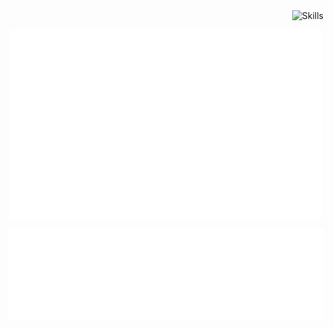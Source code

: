 <p align="right">
   <img src="https://skillicons.dev/icons?i=java,spring,idea,kafka,docker,aws,jenkins,git,maven,postgres,mongodb,bash,hibernate,github,mysql,githubactions,postman,atom,css,html,js,vscode&perline=11" alt="Skills" valign="middle">
</p>

<p align="center">
  <img src="/metrics_languages.svg" alt="Languages" width="500" valign="middle">
  <img src="/metrics_repos.svg" alt="Repos" width="500" valign="middle">
</p>
<p align="left">
  <img src="/metrics_music.svg" alt="Music" valign="middle">
</p>
